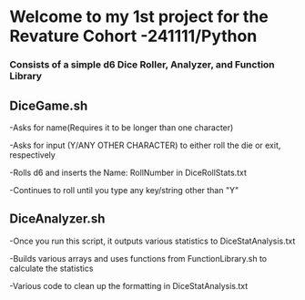 
# Welcome to my 1st project for the Revature Cohort -241111/Python
### Consists of a simple d6 Dice Roller, Analyzer, and Function Library

## DiceGame.sh
-Asks for name(Requires it to be longer than one character)

-Asks for input (Y/ANY OTHER CHARACTER) to either roll the die or exit, respectively

-Rolls d6 and inserts the Name: RollNumber in DiceRollStats.txt

-Continues to roll until you type any key/string other than "Y"

## DiceAnalyzer.sh
-Once you run this script, it outputs various statistics to DiceStatAnalysis.txt

-Builds various arrays and uses functions from FunctionLibrary.sh to calculate the statistics

-Various code to clean up the formatting in DiceStatAnalysis.txt


